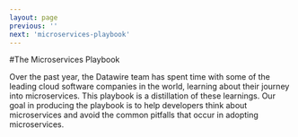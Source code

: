```yaml
---
layout: page
previous: ''
next: 'microservices-playbook'
---
```

#The Microservices Playbook

<p class="intro">
Over the past year, the Datawire team has spent time with some of the leading cloud software companies in the world, learning about their journey into microservices. This playbook is a distillation of these learnings. Our goal in producing the playbook is to help developers think about microservices and avoid the common pitfalls that occur in adopting microservices.
</p>
